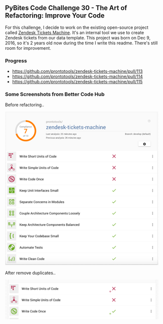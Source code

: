## PyBites Code Challenge 30 - The Art of Refactoring: Improve Your Code

For this challenge, I decide to work on the existing open-source project called [Zendesk Tickets Machine](https://github.com/prontotools/zendesk-tickets-machine). It's an internal tool we use to create Zendesk tickets from our data template. This project was born on Dec 9, 2016, so it's 2 years old now during the time I write this readme. There's still room for improvement.

### Progress
- https://github.com/prontotools/zendesk-tickets-machine/pull/113
- https://github.com/prontotools/zendesk-tickets-machine/pull/114
- https://github.com/prontotools/zendesk-tickets-machine/pull/115

### Some Screenshots from Better Code Hub

Before refactoring..

![before refactoring](bettercodehub-before.png)

After remove duplicates..

![bettercodehub after remove duplicates](bettercodehub-after-remove-duplicates.png)
